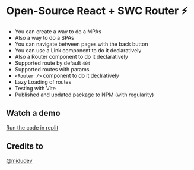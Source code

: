 # Open-Source React + SWC Router ⚡️

- You can create a way to do a MPAs
- Also a way to do a SPAs
- You can navigate between pages with the back button
- You can use a Link component to do it declaratively
- Also a Router component to do it declaratively
- Supported route by default `404`
- Supported routes with params
- `<Router />` component to do it declratively
- Lazy Loading of routes
- Testing with Vite
- Published and updated package to NPM (with regularity)

## Watch a demo

[Run the code in replit](https://replit.com/@emapeire/swc-router-demo)

## Credits to

[@midudev](https://github.com/midudev)
